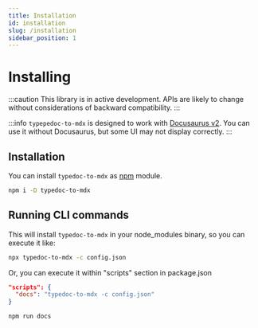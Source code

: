 ```yaml
---
title: Installation
id: installation
slug: /installation
sidebar_position: 1
---
```


# Installing
:::caution
This library is in active development.
APIs are likely to change without considerations of backward compatibility.
:::

:::info
`typepedoc-to-mdx` is designed to work with [Docusaurus v2](https://docusaurus.io/).
You can use it without Docusaurus, but some UI may not display correctly.
:::

## Installation
You can install `typedoc-to-mdx` as [npm](https://www.npmjs.com/) module.

```sh
npm i -D typedoc-to-mdx
```

## Running CLI commands
This will install `typedoc-to-mdx` in your node_modules binary, so you can execute it like:

```sh
npx typedoc-to-mdx -c config.json
```

Or, you can execute it within "scripts" section in package.json

```json
"scripts": {
  "docs": "typedoc-to-mdx -c config.json"
}
```

```sh
npm run docs
```

